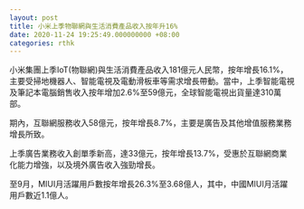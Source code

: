 ```yaml
---
layout: post
title: 小米上季物聯網與生活消費產品收入按年升16%
date: 2020-11-24 19:25:49.000000000 +08:00
categories: rthk
---
```


小米集團上季IoT(物聯網)與生活消費產品收入181億元人民幣，按年增長16.1%，主要受掃地機器人、智能電視及電動滑板車等需求增長帶動。當中，上季智能電視及筆記本電腦銷售收入按年增加2.6%至59億元，全球智能電視出貨量達310萬部。

期內，互聯網服務收入58億元，按年增長8.7%，主要是廣告及其他增值服務業務增長所致。

上季廣告業務收入創單季新高，達33億元，按年增長13.7%，受惠於互聯網商業化能力增強，以及境外廣告收入強勁增長。

至9月，MIUI月活躍用戶數按年增長26.3%至3.68億人，其中，中國MIUI月活躍用戶數近1.1億人。
